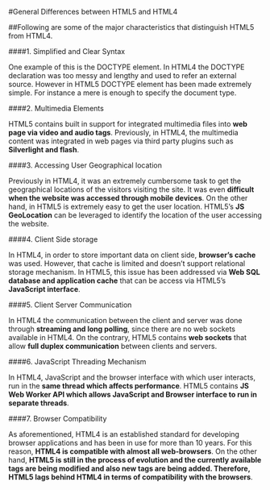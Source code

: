 #General Differences between HTML5 and HTML4

##Following are some of the major characteristics that distinguish HTML5 from HTML4.

####1. Simplified and Clear Syntax

One example of this is the DOCTYPE element. In HTML4 the DOCTYPE declaration was too messy and lengthy and used to refer an external source. However in HTML5 DOCTYPE element has been made extremely simple. For instance a mere <!DOCTYPE html> is enough to specify the document type.

####2. Multimedia Elements

HTML5 contains built in support for integrated multimedia files into **web page via video and audio tags**. Previously, in HTML4, the multimedia content was integrated in web pages via third party plugins such as **Silverlight and flash**. 

####3. Accessing User Geographical location

Previously in HTML4, it was an extremely cumbersome task to get the geographical locations of the visitors visiting the site. It was even **difficult when the website was accessed through mobile devices**. On the other hand, in HTML5 is extremely easy to get the user location. HTML5’s **JS GeoLocation** can be leveraged to identify the location of the user accessing the website. 

####4. Client Side storage

In HTML4, in order to store important data on client side, **browser’s cache** was used. However, that cache is limited and doesn’t support relational storage mechanism. In HTML5, this issue has been addressed via **Web SQL database and application cache** that can be access via HTML5’s **JavaScript interface**.

####5. Client Server Communication

In HTML4 the communication between the client and server was done through **streaming and long polling**, since there are no web sockets available in HTML4. On the contrary, HTML5 contains **web sockets** that allow **full duplex communication** between clients and servers.

####6. JavaScript Threading Mechanism

In HTML4, JavaScript and the browser interface with which user interacts, run in the **same thread which affects performance**. HTML5 contains **JS Web Worker API which allows JavaScript and Browser interface to run in separate threads**. 

####7. Browser Compatibility

As aforementioned, HTML4 is an established standard for developing browser applications and has been in use for more than 10 years. For this reason, **HTML4 is compatible with almost all web-browsers**. On the other hand, **HTML5 is still in the process of evolution and the currently available tags are being modified and also new tags are being added. Therefore, HTML5 lags behind HTML4 in terms of compatibility with the browsers**.
